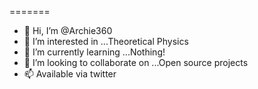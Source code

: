 

=======
- 👋 Hi, I’m @Archie360
- 👀 I’m interested in ...Theoretical Physics
- 🌱 I’m currently learning ...Nothing!
- 💞️ I’m looking to collaborate on ...Open source projects
- 📫 Available via twitter

<!---
Archie360/Archie360 is a ✨ special ✨ repository because its `README.md` (this file) appears on your GitHub profile.
You can click the Preview link to take a look at your changes.
--->


